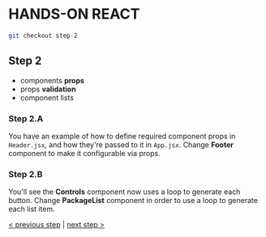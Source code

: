 # HANDS-ON REACT

```sh
git checkout step-2
```

## Step 2

- components **props**
- props **validation**
- component lists

### Step 2.A

You have an example of how to define required component props in `Header.jsx`,
and how they're passed to it in `App.jsx`.
Change **Footer** component to make it configurable via props.

### Step 2.B

You'll see the **Controls** component now uses a loop to generate each button.
Change **PackageList** component in order to use a loop to generate each list item.

[< previous step](https://github.com/ekino/hands-on-react/tree/step-1) | [next step >](https://github.com/ekino/hands-on-react/tree/step-3)
